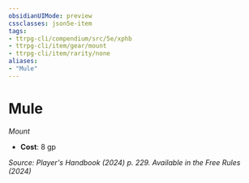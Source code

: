 ```yaml
---
obsidianUIMode: preview
cssclasses: json5e-item
tags:
- ttrpg-cli/compendium/src/5e/xphb
- ttrpg-cli/item/gear/mount
- ttrpg-cli/item/rarity/none
aliases: 
- "Mule"
---
```

# Mule
*Mount*  

- **Cost**: 8 gp

*Source: Player's Handbook (2024) p. 229. Available in the Free Rules (2024)*